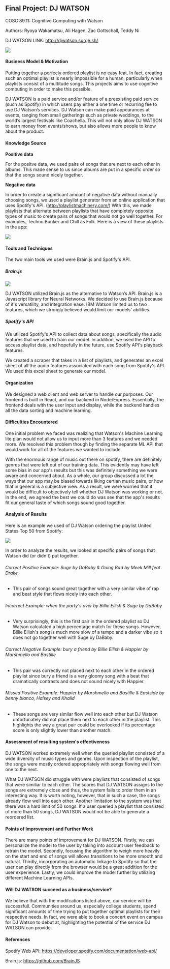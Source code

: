 ## Final Project: DJ WATSON

COSC 89.11: Cognitive Computing with Watson

Authors: Ryoya Wakamatsu, Ali Hagen, Zac Gottschall, Teddy Ni

DJ WATSON LINK: http://djwatson.surge.sh/

<img src="./watson.png">

#### Business Model & Motivation

Putting together a perfecly ordered playlist is no easy feat. In fact, creating such an optimal playlist is nearly impossible for a human, particularly when playlists consist of a multitude songs. This projects aims to use cognitive computing in order to make this possible.

DJ WATSON is a paid service and/or feature of a preexisting paid service (such as Spotify) in which users pay either a one time or recurring fee to use DJ Watson’s services. DJ Watson can make paid appearances at events, ranging from small gatherings such as private weddings, to the world’s largest festivals like Coachella. This will not only allow DJ WATSON to earn money from events/shows, but also allows more people to know about the product.

#### Knowledge Source

**Positive data**

For the positve data, we used pairs of songs that are next to each other in albums. This made sense to us since albums are put in a specific order so that the songs sound nicely together.

**Negative data**

In order to create a significant amount of negative data without manually choosing songs, we used a playlist generator from an online application that uses Spotify's API. (http://playlistmachinery.com/) With this, we made playlists that alternate between playlists that have completely opposite types of music to create pairs of songs that would not go well together. For examples, Techno Bunker and Chill as Folk. Here is a view of these playlists in the app:

<img src="./negativeplaylists.png">

#### Tools and Techniques

The two main tools we used were Brain.js and Spotify's API.

##### Brain.js

<img src="./brain.png">

DJ WATSON utilized Brain.js as the alternative to Watson’s API. Brain.js is a Javascript library for Neural Networks.
We decided to use Brain.js because of it's versatility, and integration ease. IBM Watson limited us to two features,
which we strongly believed would limit our models' abilities.

##### Spotify's API

We utilized Spotify's API to collect data about songs, specifically the audio features that we used
to train our model. In addition, we used the API to access playlist data, and hopefully in the future,
use Spotify API's playback features.

We created a scraper that takes in a list of playlists, and generates an excel sheet
of all the audio features associated with each song from Spotify's API. We used this excel
sheet to generate our model.

#### Organization

We designed a web client and web server to handle our purposes. Our frontend is built in React, and our backend
in Node/Express. Essentially, the frontend deals with the user input and display, while the backend
handles all the data sorting and machine learning.

#### Difficulties Encountered

One initial problem we faced was realizing that Watson's Machine Learning lite plan would not allow us to input more than 3 features and we needed more. We resolved this problem though by finding the separate ML API that would work for all of the features we wanted to include.

With the enormous range of music out there on spotify, there are definitely genres that were left out of our training data. This evidently may have left some bias in our app's results but this was definitely something we were aware and concerned about. As a whole, our group discussed a lot the ways that our app may be biased towards liking certian music pairs, or how that in general is a subjective view. As a result, we were worried that it would be difficult to objectively tell whether DJ Watson was working or not. In the end, we agreed the best we could do was see that the app's results fit our general taste of which songs sound good together.


#### Analysis of Results

Here is an example we used of DJ Watson ordering the playlist United States Top 50 from Spotify:

<img src="./results_example.png">

In order to analyze the results, we looked at specific pairs of songs that Watson did (or didn't) put together.

###### Correct Positive Example: Suge by DaBaby & Going Bad by Meek Mill feat Drake

- This pair of songs sound great together with a very similar vibe of rap and beat style that flows nicely into each other.

###### Incorrect Example: when the party's over by Billie Eilish & Suge by DaBaby
- Very surprisingly, this is the first pair in the ordered playlist so DJ Watson calculated a high percentage match for these songs. However, Billie Eilish's song is much more slow of a tempo and a darker vibe so it does not go together well with Suge by DaBaby.


###### Correct Negative Example: bury a friend by Billie Eilish & Happier by Marshmello and Bastille
- This pair was correctly not placed next to each other in the ordered playlist since bury a friend is a very gloomy song with a beat that dramatically contrasts and does not sound nicely with Happier.


###### Missed Positive Example: Happier by Marshmello and Bastille & Eastside by benny blanco, Halsey and Khalid
- These songs are very similar flow well into each other but DJ Watson unfortunately did not place them next to each other in the playlist. This highlights the way a great pair could be overlooked if its percentage score is only slightly lower than another match.


#### Assessment of resulting system's effectiveness

DJ WATSON worked extremely well when the queried playlist consisted of a wide diversity of music types and genres. Upon inspection of the playlist, the songs were mostly ordered appropriately with songs flowing well from one to the next.

What DJ WATSON did struggle with were playlists that consisted of songs that were similiar to each other. The scores that DJ WATSON assigns to the songs are extremely close and thus, the system fails to order them in an interesting way. It is worth noting, however, that in such a case, the songs already flow well into each other. Another limitation to the system was that there was a hard limit of 50 songs. If a user queried a playlist that consisted of more than 50 songs, DJ WATSON would not be able to generate a reordered list.


#### Points of Improvement and Further Work

There are many points of improvement for DJ WATSON. Firstly, we can personalize the model to the user by taking into account user feedback to retrain the model. Secondly, focusing the algorithm to weigh more heavily on the start and end of songs will allows transitions to be more smooth and natural. Thirdly, incorporating an automatic linkage to Spotify so that the user can play directly from the browser would be a great addition for the user experience. Lastly, we could improve the model further by utilizing different Machine Learning APIs.

#### Will DJ WATSON succeed as a business/service?
We believe that with the modifcations listed above, our service will be successfull. Communities around us, especially college students, spend significant amounts of time trying to put together optimal playlists for their respective needs. In fact, we were able to book a concert event on campus for DJ Watson to debut at, highlighting the potential of the service DJ WATSON can provide.

#### References
Spotify Web API: https://developer.spotify.com/documentation/web-api/

Brain.js: https://github.com/BrainJS

